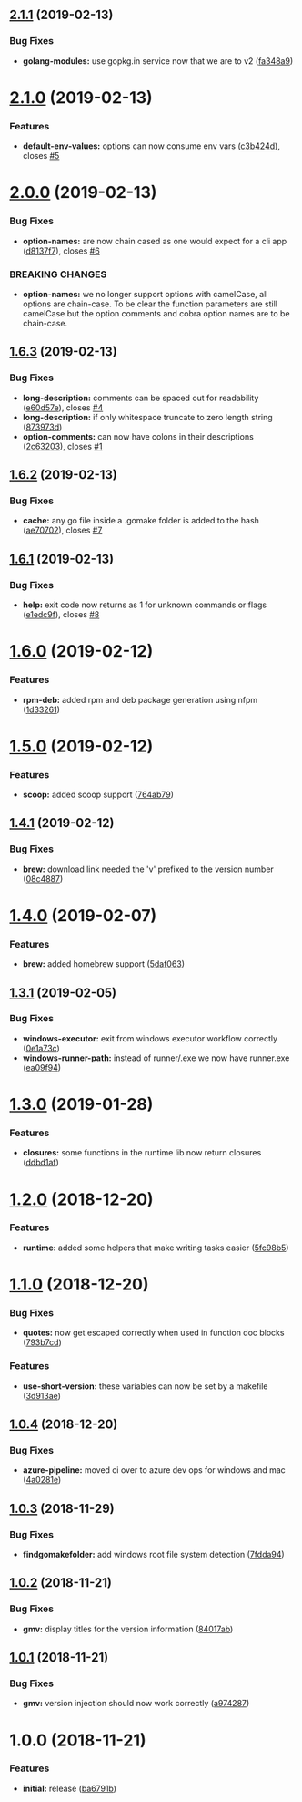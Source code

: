 ## [2.1.1](https://github.com/brad-jones/gomake/compare/v2.1.0...v2.1.1) (2019-02-13)


### Bug Fixes

* **golang-modules:** use gopkg.in service now that we are to v2 ([fa348a9](https://github.com/brad-jones/gomake/commit/fa348a9))

# [2.1.0](https://github.com/brad-jones/gomake/compare/v2.0.0...v2.1.0) (2019-02-13)


### Features

* **default-env-values:** options can now consume env vars ([c3b424d](https://github.com/brad-jones/gomake/commit/c3b424d)), closes [#5](https://github.com/brad-jones/gomake/issues/5)

# [2.0.0](https://github.com/brad-jones/gomake/compare/v1.6.3...v2.0.0) (2019-02-13)


### Bug Fixes

* **option-names:** are now chain cased as one would expect for a cli app ([d8137f7](https://github.com/brad-jones/gomake/commit/d8137f7)), closes [#6](https://github.com/brad-jones/gomake/issues/6)


### BREAKING CHANGES

* **option-names:** we no longer support options with camelCase, all options are chain-case. To be clear the function parameters are still camelCase but the option comments and cobra option names are to be chain-case.

## [1.6.3](https://github.com/brad-jones/gomake/compare/v1.6.2...v1.6.3) (2019-02-13)


### Bug Fixes

* **long-description:** comments can be spaced out for readability ([e60d57e](https://github.com/brad-jones/gomake/commit/e60d57e)), closes [#4](https://github.com/brad-jones/gomake/issues/4)
* **long-description:** if only whitespace truncate to zero length string ([873973d](https://github.com/brad-jones/gomake/commit/873973d))
* **option-comments:** can now have colons in their descriptions ([2c63203](https://github.com/brad-jones/gomake/commit/2c63203)), closes [#1](https://github.com/brad-jones/gomake/issues/1)

## [1.6.2](https://github.com/brad-jones/gomake/compare/v1.6.1...v1.6.2) (2019-02-13)


### Bug Fixes

* **cache:** any go file inside a .gomake folder is added to the hash ([ae70702](https://github.com/brad-jones/gomake/commit/ae70702)), closes [#7](https://github.com/brad-jones/gomake/issues/7)

## [1.6.1](https://github.com/brad-jones/gomake/compare/v1.6.0...v1.6.1) (2019-02-13)


### Bug Fixes

* **help:** exit code now returns as 1 for unknown commands or flags ([e1edc9f](https://github.com/brad-jones/gomake/commit/e1edc9f)), closes [#8](https://github.com/brad-jones/gomake/issues/8)

# [1.6.0](https://github.com/brad-jones/gomake/compare/v1.5.0...v1.6.0) (2019-02-12)


### Features

* **rpm-deb:** added rpm and deb  package generation using nfpm ([1d33261](https://github.com/brad-jones/gomake/commit/1d33261))

# [1.5.0](https://github.com/brad-jones/gomake/compare/v1.4.1...v1.5.0) (2019-02-12)


### Features

* **scoop:** added scoop support ([764ab79](https://github.com/brad-jones/gomake/commit/764ab79))

## [1.4.1](https://github.com/brad-jones/gomake/compare/v1.4.0...v1.4.1) (2019-02-12)


### Bug Fixes

* **brew:** download link needed the 'v' prefixed to the version number ([08c4887](https://github.com/brad-jones/gomake/commit/08c4887))

# [1.4.0](https://github.com/brad-jones/gomake/compare/v1.3.1...v1.4.0) (2019-02-07)


### Features

* **brew:** added homebrew support ([5daf063](https://github.com/brad-jones/gomake/commit/5daf063))

## [1.3.1](https://github.com/brad-jones/gomake/compare/v1.3.0...v1.3.1) (2019-02-05)


### Bug Fixes

* **windows-executor:** exit from windows executor workflow correctly ([0e1a73c](https://github.com/brad-jones/gomake/commit/0e1a73c))
* **windows-runner-path:** instead of runner/.exe we now have runner.exe ([ea09f94](https://github.com/brad-jones/gomake/commit/ea09f94))

# [1.3.0](https://github.com/brad-jones/gomake/compare/v1.2.0...v1.3.0) (2019-01-28)


### Features

* **closures:** some functions in the runtime lib now return closures ([ddbd1af](https://github.com/brad-jones/gomake/commit/ddbd1af))

# [1.2.0](https://github.com/brad-jones/gomake/compare/v1.1.0...v1.2.0) (2018-12-20)


### Features

* **runtime:** added some helpers that make writing tasks easier ([5fc98b5](https://github.com/brad-jones/gomake/commit/5fc98b5))

# [1.1.0](https://github.com/brad-jones/gomake/compare/v1.0.4...v1.1.0) (2018-12-20)


### Bug Fixes

* **quotes:** now get escaped correctly when used in function doc blocks ([793b7cd](https://github.com/brad-jones/gomake/commit/793b7cd))


### Features

* **use-short-version:** these variables can now be set by a makefile ([3d913ae](https://github.com/brad-jones/gomake/commit/3d913ae))

## [1.0.4](https://github.com/brad-jones/gomake/compare/v1.0.3...v1.0.4) (2018-12-20)


### Bug Fixes

* **azure-pipeline:** moved ci over to azure dev ops for windows and mac ([4a0281e](https://github.com/brad-jones/gomake/commit/4a0281e))

## [1.0.3](https://github.com/brad-jones/gomake/compare/v1.0.2...v1.0.3) (2018-11-29)


### Bug Fixes

* **findgomakefolder:** add windows root file system detection ([7fdda94](https://github.com/brad-jones/gomake/commit/7fdda94))

## [1.0.2](https://github.com/brad-jones/gomake/compare/v1.0.1...v1.0.2) (2018-11-21)


### Bug Fixes

* **gmv:** display titles for the version information ([84017ab](https://github.com/brad-jones/gomake/commit/84017ab))

## [1.0.1](https://github.com/brad-jones/gomake/compare/v1.0.0...v1.0.1) (2018-11-21)


### Bug Fixes

* **gmv:** version injection should now work correctly ([a974287](https://github.com/brad-jones/gomake/commit/a974287))

# 1.0.0 (2018-11-21)


### Features

* **initial:** release ([ba6791b](https://github.com/brad-jones/gomake/commit/ba6791b))
